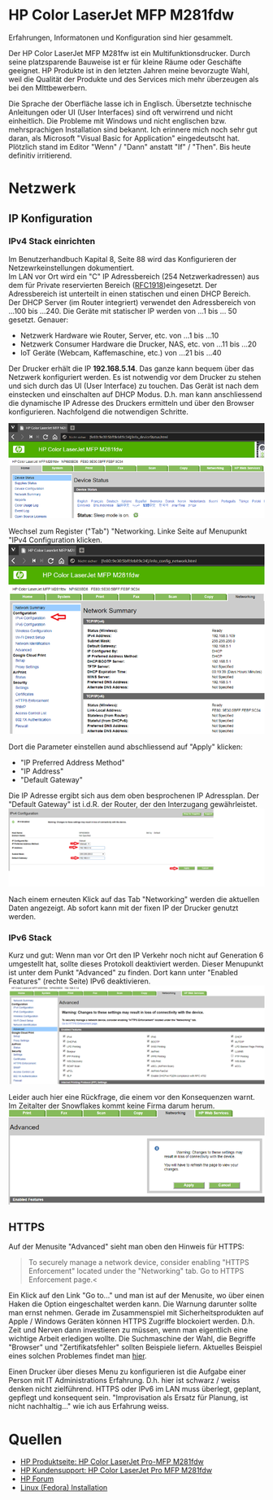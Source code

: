 # HP Color LaserJet MFP M281fdw

Erfahrungen, Informatonen und Konfiguration sind hier gesammelt.  

Der HP Color LaserJet MFP M281fw ist ein Multifunktionsdrucker. Durch seine platzsparende Bauweise ist er für kleine Räume oder Geschäfte geeignet. HP Produkte ist in den letzten Jahren meine bevorzugte Wahl, weil die Qualität der Produkte und des Services mich mehr überzeugen als bei den MIttbewerbern.  

Die Sprache der Oberfläche lasse ich in Englisch. Übersetzte technische Anleitungen oder UI (User Interfaces) sind oft verwirrend und nicht einheitlich. Die Probleme mit Windows und nicht englischen bzw. mehrsprachigen Installation sind bekannt. Ich erinnere mich noch sehr gut daran, als Microsoft "Visual Basic for Application" eingedeutscht hat. Plötzlich stand im Editor "Wenn" / "Dann" anstatt "If" / "Then". Bis heute definitiv irritierend. 

# Netzwerk

## IP Konfiguration

### IPv4 Stack einrichten

Im Benutzerhandbuch Kapital 8, Seite 88 wird das Konfigurieren der Netzewrkeinstellungen dokumentiert.  
Im LAN vor Ort wird ein "C" IP Adressbereich (254 Netzwerkadressen) aus dem für Private reservierten Bereich ([RFC1918](https://tools.ietf.org/html/rfc1918))eingesetzt. Der Adressbereich ist unterteilt in einen statischen und einen DHCP Bereich. Der DHCP Server (im Router integriert) verwendet den Adressbereich von ...100 bis ...240. Die Geräte mit statischer IP werden von ...1 bis ... 50 gesetzt. Genauer:  
- Netzwerk Hardware wie Router, Server, etc. von ...1 bis ...10
- Netzwerk Consumer Hardware die Drucker, NAS, etc. von ...11 bis ...20
- IoT Geräte (Webcam, Kaffemaschine, etc.) von ...21 bis ...40  

Der Drucker erhält die IP **192.168.5.14**. Das ganze kann bequem über das Netzwerk konfiguriert werden. Es ist notwendig vor dem Drucker zu stehen und sich durch das UI (User Interface) zu touchen. Das Gerät ist nach dem einstecken und einschalten auf DHCP Modus. D.h. man kann anschliessend die dynamische IP Adresse des Druckers ermitteln und über den Browser konfigurieren. Nachfolgend die notwendigen Schritte.  

![Webinterface](../images/hpfarblaser/hpcolorlaser1.png)  

Wechsel zum Register ("Tab") "Networking. Linke Seite auf Menupunkt "IPv4 Configuration klicken.  
![Webinterface](../images/hpfarblaser/hpcolorlaser2.png)  

Dort die Parameter einstellen aund abschliessend auf "Apply" klicken:  
- "IP Preferred Address Method"
- "IP Address"
- "Default Gateway"

Die IP Adresse ergibt sich aus dem oben besprochenen IP Adressplan. Der "Default Gateway" ist i.d.R. der Router, der den Interzugang gewährleistet.  
![IPv4 Einstellungen](../images/hpfarblaser/hpcolorlaser3.png)  

Nach einem erneuten Klick auf das Tab "Networking" werden die aktuellen Daten angezeigt. Ab sofort kann mit der fixen IP der Drucker genutzt werden.

### IPv6 Stack

Kurz und gut: Wenn man vor Ort den IP Verkehr noch nicht auf Generation 6 umgestellt hat, sollte dieses Protokoll deaktiviert werden. Dieser Menupunkt ist unter dem Punkt "Advanced" zu finden. Dort kann unter "Enabled Features" (rechte Seite) IPv6 deaktivieren.   
![IPv6 deaktivieren](../images/hpfarblaser/hpcolorlaser4.png)  

Leider auch hier eine Rückfrage, die einem vor den Konsequenzen warnt. Im Zeitalter der Snowflakes kommt keine Firma darum herum.  
![IPv6 deaktivieren](../images/hpfarblaser/hpcolorlaser5.png)  

## HTTPS

Auf der Menusite "Advanced" sieht man oben den Hinweis für HTTPS:  
>To securely manage a network device, consider enabling "HTTPS Enforcement" located under the "Networking" tab.
Go to HTTPS Enforcement page.<  

Ein Klick auf den Link "Go to..." und man ist auf der Menusite, wo über einen Haken die Option eingeschaltet werden kann. Die Warnung darunter sollte man ernst nehmen. Gerade im Zusammenspiel mit Sicherheitsprodukten auf Apple / Windows Geräten können HTTPS Zugriffe blockoiert werden. D.h. Zeit und Nerven dann investieren zu müssen, wenn man eigentlich eine wichtige Arbeit erledigen wollte. Die Suchmaschine der Wahl, die Begriffe "Browser" und "Zertifikatsfehler" sollten Beispiele liefern. Aktuelles Beispiel eines solchen Problemes findet man [hier](https://www.deskmodder.de/blog/2019/02/01/firefox-65-mit-zertifikatsfehler-avast-und-avg-bessern-mit-einem-update-nach/).

Einen Drucker über dieses Menu zu konfigurieren ist die Aufgabe einer Person mit IT Administrations Erfahrung. D.h. hier ist schwarz / weiss denken nicht zielführend. HTTPS oder IPv6 im LAN muss überlegt, geplant, gepflegt und konsequent sein. "Improvisation als Ersatz für Planung, ist nicht nachhaltig..." wie ich aus Erfahrung weiss.

# Quellen

* [HP Produktseite: HP Color LaserJet Pro-MFP M281fdw](https://www8.hp.com/ch/de/products/printers/product-detail.html?oid=14142597#!tab=features)
* [HP Kundensupport: HP Color LaserJet Pro MFP M281fdw](https://support.hp.com/de-de/product/HP-Color-LaserJet-Pro-M280-M281-Multifunction-Printer-series/14142489/model/14142491)
* [HP Forum](https://h30492.www3.hp.com/t5/forums/searchpage/tab/message?advanced=false&allow_punctuation=false&q=LaserJet+Pro+MFP+M281)
* [Linux (Fedora) Installation](https://forums.fedoraforum.org/showthread.php?317915-Print-amp-scan-with-an-HP-Color-LaserJet-MFP-M281-(fdw)&p=1806395)

